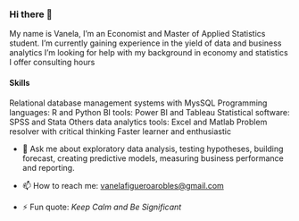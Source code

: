 ### Hi there 👋
My name is Vanela, I’m an Economist and Master of Applied Statistics student.
 I’m currently gaining experience in the yield of data and business analytics
 I’m looking for help with my background in economy and statistics
 I offer consulting hours

####  Skills 
Relational database management systems with MysSQL
Programming languages: R and Python
BI tools: Power BI and Tableau
Statistical software: SPSS and Stata 
Others data analytics tools: Excel and Matlab
Problem resolver with  critical thinking 
Faster learner and enthusiastic 

- 💬 Ask me about exploratory data analysis, testing hypotheses, building forecast, creating predictive models, measuring business performance and reporting. 

- 📫 How to reach me: [vanelafigueroarobles\@gmail.com](vanelafigueroarobles@gmail.com)

- ⚡ Fun quote: *Keep Calm and  Be Significant*
